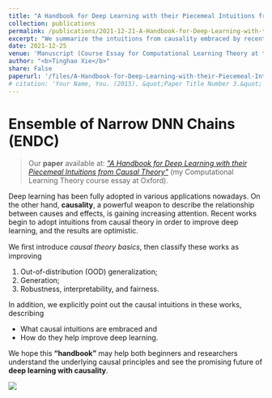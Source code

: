 ```yaml
---
title: "A Handbook for Deep Learning with their Piecemeal Intuitions from Causal Theory"
collection: publications
permalink: /publications/2021-12-21-A-Handbook-for-Deep-Learning-with-their-Piecemeal-Intuitions-from-Causal-Theory.html
excerpt: "We summarize the intuitions from causality embraced by recent deep learning works.<br/><img style='padding-top: 10px; width: 100%' src='/images/ML-and-causality.png'>"
date: 2021-12-25
venue: 'Manuscript (Course Essay for Computational Learning Theory at the University of Oxford)'
author: "<b>Tinghao Xie</b>"
share: False
paperurl: '/files/A-Handbook-for-Deep-Learning-with-their-Piecemeal-Intuitions-from-Causal-Theory.pdf'
# citation: 'Your Name, You. (2015). &quot;Paper Title Number 3.&quot; <i>Journal 1</i>. 1(3).'
---
```


# Ensemble of Narrow DNN Chains (ENDC)

> Our **paper** available at: *["A Handbook for Deep Learning with their Piecemeal Intuitions from Causal Theory"](/files/A-Handbook-for-Deep-Learning-with-their-Piecemeal-Intuitions-from-Causal-Theory.pdf)* (my Computational Learning Theory course essay at Oxford).

Deep learning has been fully adopted in various applications nowadays. On the other hand, **causality**, a powerful weapon to describe the relationship between causes and effects, is gaining increasing attention. Recent works begin to adopt intuitions from causal theory in order to improve deep learning, and the results are optimistic.

We ﬁrst introduce *causal theory basics*, then classify these works as improving

1. Out-of-distribution (OOD) generalization;
2. Generation;
3. Robustness, interpretability, and fairness.

In addition, we explicitly point out the causal intuitions in these works, describing

- What causal intuitions are embraced and
- How do they help improve deep learning.

We hope this **“handbook”** may help both beginners and researchers understand the underlying causal principles and see the promising future of **deep learning with causality**.

![](/images/ML-and-causality.png)